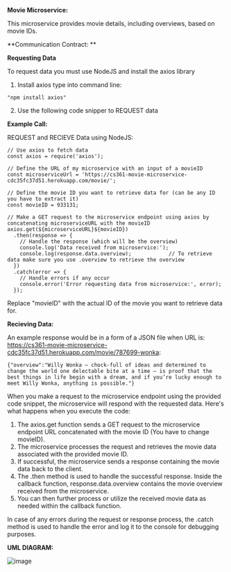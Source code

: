 **Movie Microservice:**

This microservice provides movie details, including overviews, based on movie IDs.

**Communication Contract:
**

**Requesting Data**

To request data you must use NodeJS and install the axios library

1. Install axios type into command line:
```
"npm install axios"	
```
2. Use the following code snipper to REQUEST data

**Example Call:**

REQUEST and RECIEVE Data using NodeJS:
```
// Use axios to fetch data
const axios = require('axios');

// Define the URL of my microservice with an input of a movieID
const microserviceUrl = 'https://cs361-movie-microservice-cdc35fc37d51.herokuapp.com/movie/';

// Define the movie ID you want to retrieve data for (can be any ID you have to extract it)
const movieID = 933131;

// Make a GET request to the microservice endpoint using axios by concatenating microserviceURL with the movieID
axios.get(${microserviceURL}${movieID})
  .then(response => {
    // Handle the response (which will be the overview)
    console.log('Data received from microservice:');
    console.log(response.data.overview);  			// To retrieve data make sure you use .overview to retrieve the overview
  })
  .catch(error => {
    // Handle errors if any occur
    console.error('Error requesting data from microservice:', error);
  });
```

Replace "movieID" with the actual ID of the movie you want to retrieve data for.

**Recieving Data:**

An example response would be in a form of a JSON file when URL is: https://cs361-movie-microservice-cdc35fc37d51.herokuapp.com/movie/787699-wonka:

```
{"overview":"Willy Wonka – chock-full of ideas and determined to change the world one delectable bite at a time – is proof that the best things in life begin with a dream, and if you’re lucky enough to meet Willy Wonka, anything is possible."}
```
When you make a request to the microservice endpoint using the provided code snippet, the microservice will respond with the requested data. 
Here's what happens when you execute the code:

1. The axios.get function sends a GET request to the microservice endpoint URL concatenated with the movie ID (You have to change movieID).
2. The microservice processes the request and retrieves the movie data associated with the provided movie ID.
3. If successful, the microservice sends a response containing the movie data back to the client.
4. The .then method is used to handle the successful response. Inside the callback function, response.data.overview contains the movie overview received from the microservice.
5. You can then further process or utilize the received movie data as needed within the callback function.
   
In case of any errors during the request or response process, the .catch method is used to handle the error and log it to the console for debugging purposes.

**UML DIAGRAM:**

![image](https://github.com/ChiChan17/microservice-Tan-Movie/assets/114010974/85f222d9-1374-45a4-91fd-fca6c8502558)




